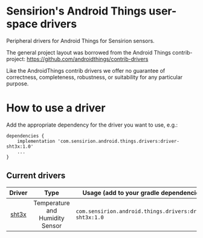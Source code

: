 Sensirion's Android Things user-space drivers
=================================

Peripheral drivers for Android Things for Sensirion sensors.

The general project layout was borrowed from the Android Things contrib-project:
https://github.com/androidthings/contrib-drivers

Like the AndroidThings contrib drivers we offer no guarantee of correctness, completeness, robustness, or suitability for any particular purpose.

How to use a driver
===================

Add the appropriate dependency for the driver you want to use, e.g.:

```
dependencies {
    implementation 'com.sensirion.android.things.drivers:driver-sht3x:1.0'
    ...
}
```

Current drivers
----------------

<!-- DRIVER_LIST_START -->
Driver | Type | Usage (add to your gradle dependencies) | Note
:---:|:---:| --- | ---
[sht3x](sht2x) | Temperature and Humidity Sensor | `com.sensirion.android.things.drivers:driver-sht3x:1.0` | [changelog](sht3x/CHANGELOG.md)
<!-- DRIVER_LIST_END -->

